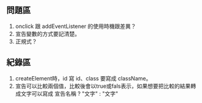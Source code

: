 ## 問題區
1. onclick 跟 addEventListener 的使用時機跟差異？
2. 宣告變數的方式要記清楚。
3. 正規式？

## 紀錄區
1. createElement時，id 寫 id、class 要寫成 className。
2. 宣告可以比較兩個值，比較後會以true或fals表示，如果想要把比較的結果轉成文字可以寫成 宣告名稱 ? "文字" : "文字"